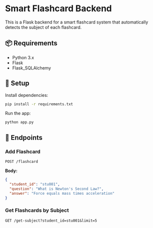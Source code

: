 # Smart Flashcard Backend

This is a Flask backend for a smart flashcard system that automatically detects the subject of each flashcard.

## 📦 Requirements
- Python 3.x
- Flask
- Flask_SQLAlchemy

## 🚀 Setup

Install dependencies:

```bash
pip install -r requirements.txt
```

Run the app:

```bash
python app.py
```

## 🔧 Endpoints

### Add Flashcard
`POST /flashcard`

**Body:**
```json
{
  "student_id": "stu001",
  "question": "What is Newton's Second Law?",
  "answer": "Force equals mass times acceleration"
}
```

### Get Flashcards by Subject
`GET /get-subject?student_id=stu001&limit=5`

